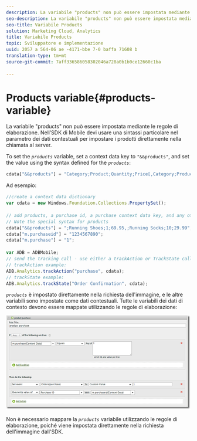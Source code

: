 ```yaml
---
description: La variabile "products" non può essere impostata mediante le regole di elaborazione. Nell’SDK di Mobile devi usare una sintassi particolare nel parametro dei dati contestuali per impostare i prodotti direttamente nella chiamata al server.
seo-description: La variabile "products" non può essere impostata mediante le regole di elaborazione. Nell’SDK di Mobile devi usare una sintassi particolare nel parametro dei dati contestuali per impostare i prodotti direttamente nella chiamata al server.
seo-title: Variabile Products
solution: Marketing Cloud, Analytics
title: Variabile Products
topic: Sviluppatore e implementazione
uuid: 2057 a 564-06 ae -4171-bbe 7-0 baffa 71608 b
translation-type: tm+mt
source-git-commit: 7aff336586058302046a728a0b1b0ce12660c1ba

---
```



# Products variable{#products-variable}

La variabile "products" non può essere impostata mediante le regole di elaborazione. Nell’SDK di Mobile devi usare una sintassi particolare nel parametro dei dati contestuali per impostare i prodotti direttamente nella chiamata al server.

To set the *`products`* variable, set a context data key to `"&&products"`, and set the value using the syntax defined for the *`products`*:

```js
cdata["&&products"] = "Category;Product;Quantity;Price[,Category;Product;Quantity;Price]";
```

Ad esempio:

```js
//create a context data dictionary 
var cdata = new Windows.Foundation.Collections.PropertySet(); 
 
// add products, a purchase id, a purchase context data key, and any other data you want to collect. 
// Note the special syntax for products 
cdata["&&products"] = ";Running Shoes;1;69.95,;Running Socks;10;29.99"; 
cdata["m.purchaseid"] = "1234567890"; 
cdata["m.purchase"] = "1"; 
 
var ADB = ADBMobile; 
// send the tracking call - use either a trackAction or TrackState call. 
// trackAction example: 
ADB.Analytics.trackAction("purchase", cdata); 
// trackState example: 
ADB.Analytics.trackState("Order Confirmation", cdata);
```

*`products`* è impostato direttamente nella richiesta dell'immagine, e le altre variabili sono impostate come dati contestuali. Tutte le variabili dei dati di contesto devono essere mappate utilizzando le regole di elaborazione:

![](assets/products-procrules.png)

Non è necessario mappare la *`products`* variabile utilizzando le regole di elaborazione, poiché viene impostata direttamente nella richiesta dell'immagine dall'SDK.

